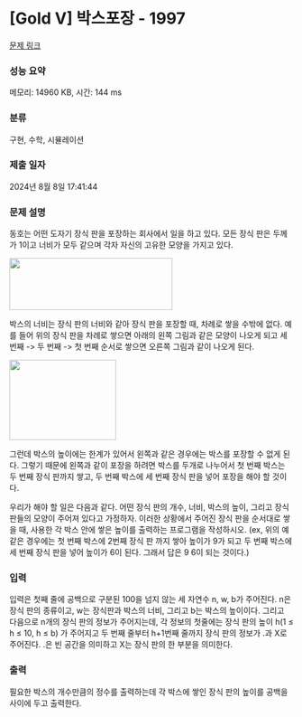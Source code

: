 # [Gold V] 박스포장 - 1997 

[문제 링크](https://www.acmicpc.net/problem/1997) 

### 성능 요약

메모리: 14960 KB, 시간: 144 ms

### 분류

구현, 수학, 시뮬레이션

### 제출 일자

2024년 8월 8일 17:41:44

### 문제 설명

<p>동호는 어떤 도자기 장식 판을 포장하는 회사에서 일을 하고 있다. 모든 장식 판은 두께가 1이고 너비가 모두 같으며 각자 자신의 고유한 모양을 가지고 있다.</p>

<p><img alt="" height="92" src="https://www.acmicpc.net/JudgeOnline/upload/201007/bbbbb.png" width="289"></p>

<p>박스의 너비는 장식 판의 너비와 같아 장식 판을 포장할 때, 차례로 쌓을 수밖에 없다. 예를 들어 위의 장식 판을 차례로 쌓으면 아래의 왼쪽 그림과 같은 모양이 나오게 되고 세 번째 -> 두 번째 -> 첫 번째 순서로 쌓으면 오른쪽 그림과 같이 나오게 된다.</p>

<p><img alt="" height="142" src="https://www.acmicpc.net/JudgeOnline/upload/201007/bb.png" width="189"></p>

<p>그런데 박스의 높이에는 한계가 있어서 왼쪽과 같은 경우에는 박스를 포장할 수 없게 된다. 그렇기 때문에 왼쪽과 같이 포장을 하려면 박스를 두개로 나누어서 첫 번째 박스는 두 번째 장식 판까지 쌓고, 두 번째 박스에 세 번째 장식 판을 넣어 포장을 해야 할 것이다.</p>

<p>우리가 해야 할 일은 다음과 같다. 어떤 장식 판의 개수, 너비, 박스의 높이, 그리고 장식 판들의 모양이 주어져 있다고 가정하자. 이러한 상황에서 주어진 장식 판을 순서대로 쌓을 때, 사용한 각 박스 안에 쌓은 높이를 출력하는 프로그램을 작성하시오. (ex, 위의 예 같은 경우에는 첫 번째 박스에 2번째 장식 판 까지 쌓아 높이가 9가 되고 두 번째 박스에 세 번째 장식 판을 넣어 높이가 6이 된다. 그래서 답은 9 6이 되는 것이다.)</p>

### 입력 

 <p>입력은 첫째 줄에 공백으로 구분된 100을 넘지 않는 세 자연수 n, w, b가 주어진다. n은 장식 판의 종류이고, w는 장식판과 박스의 너비, 그리고 b는 박스의 높이이다. 그리고 다음으로 n개의 장식 판의 정보가 주어지는데, 각 정보의 첫줄에는 장식 판의 높이 h(1 ≤ h ≤ 10, h ≤ b) 가 주어지고 두 번째 줄부터 h+1번째 줄까지 장식 판의 정보가 .과 X로 주어진다. .은 빈 공간을 의미하고 X는 장식 판의 한 부분을 의미한다.</p>

### 출력 

 <p>필요한 박스의 개수만큼의 정수를 출력하는데 각 박스에 쌓인 장식 판의 높이를 공백을 사이에 두고 출력한다.</p>

